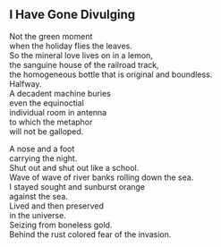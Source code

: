 I Have Gone Divulging
---------------------
Not the green moment  
when the holiday flies the leaves.  
So the mineral love lives on in a lemon,  
the sanguine house of the railroad track,  
the homogeneous bottle that is original and boundless.  
Halfway.  
A decadent machine buries  
even the equinoctial  
individual room in antenna  
to which the metaphor  
will not be galloped.  
  
A nose and a foot  
carrying the night.  
Shut out and shut out like a school.  
Wave of wave of river banks rolling down the sea.  
I stayed sought and sunburst orange  
against the sea.  
Lived and then preserved  
in the universe.  
Seizing from boneless gold.  
Behind the rust colored fear of the invasion.  
